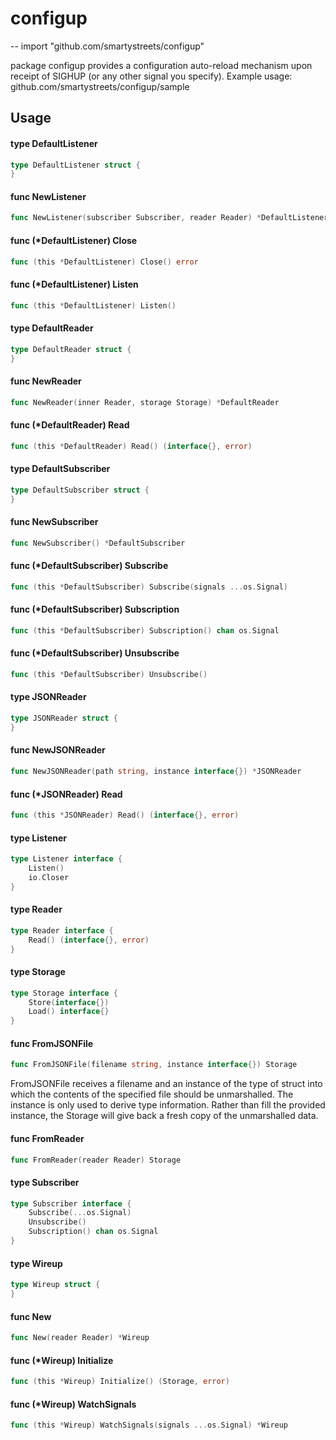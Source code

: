 # configup
--
    import "github.com/smartystreets/configup"

package configup provides a configuration auto-reload mechanism upon receipt of
SIGHUP (or any other signal you specify). Example usage:
github.com/smartystreets/configup/sample

## Usage

#### type DefaultListener

```go
type DefaultListener struct {
}
```


#### func  NewListener

```go
func NewListener(subscriber Subscriber, reader Reader) *DefaultListener
```

#### func (*DefaultListener) Close

```go
func (this *DefaultListener) Close() error
```

#### func (*DefaultListener) Listen

```go
func (this *DefaultListener) Listen()
```

#### type DefaultReader

```go
type DefaultReader struct {
}
```


#### func  NewReader

```go
func NewReader(inner Reader, storage Storage) *DefaultReader
```

#### func (*DefaultReader) Read

```go
func (this *DefaultReader) Read() (interface{}, error)
```

#### type DefaultSubscriber

```go
type DefaultSubscriber struct {
}
```


#### func  NewSubscriber

```go
func NewSubscriber() *DefaultSubscriber
```

#### func (*DefaultSubscriber) Subscribe

```go
func (this *DefaultSubscriber) Subscribe(signals ...os.Signal)
```

#### func (*DefaultSubscriber) Subscription

```go
func (this *DefaultSubscriber) Subscription() chan os.Signal
```

#### func (*DefaultSubscriber) Unsubscribe

```go
func (this *DefaultSubscriber) Unsubscribe()
```

#### type JSONReader

```go
type JSONReader struct {
}
```


#### func  NewJSONReader

```go
func NewJSONReader(path string, instance interface{}) *JSONReader
```

#### func (*JSONReader) Read

```go
func (this *JSONReader) Read() (interface{}, error)
```

#### type Listener

```go
type Listener interface {
	Listen()
	io.Closer
}
```


#### type Reader

```go
type Reader interface {
	Read() (interface{}, error)
}
```


#### type Storage

```go
type Storage interface {
	Store(interface{})
	Load() interface{}
}
```


#### func  FromJSONFile

```go
func FromJSONFile(filename string, instance interface{}) Storage
```
FromJSONFile receives a filename and an instance of the type of struct into
which the contents of the specified file should be unmarshalled. The instance is
only used to derive type information. Rather than fill the provided instance,
the Storage will give back a fresh copy of the unmarshalled data.

#### func  FromReader

```go
func FromReader(reader Reader) Storage
```

#### type Subscriber

```go
type Subscriber interface {
	Subscribe(...os.Signal)
	Unsubscribe()
	Subscription() chan os.Signal
}
```


#### type Wireup

```go
type Wireup struct {
}
```


#### func  New

```go
func New(reader Reader) *Wireup
```

#### func (*Wireup) Initialize

```go
func (this *Wireup) Initialize() (Storage, error)
```

#### func (*Wireup) WatchSignals

```go
func (this *Wireup) WatchSignals(signals ...os.Signal) *Wireup
```

